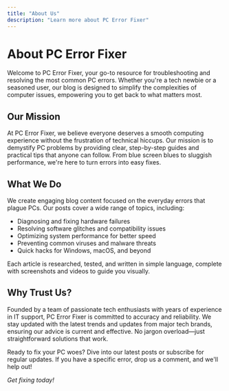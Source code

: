 ```yaml
---
title: "About Us"
description: "Learn more about PC Error Fixer"
---
```


# About PC Error Fixer

Welcome to PC Error Fixer, your go-to resource for troubleshooting and resolving the most common PC errors. Whether you're a tech newbie or a seasoned user, our blog is designed to simplify the complexities of computer issues, empowering you to get back to what matters most.

## Our Mission

At PC Error Fixer, we believe everyone deserves a smooth computing experience without the frustration of technical hiccups. Our mission is to demystify PC problems by providing clear, step-by-step guides and practical tips that anyone can follow. From blue screen blues to sluggish performance, we're here to turn errors into easy fixes.

## What We Do

We create engaging blog content focused on the everyday errors that plague PCs. Our posts cover a wide range of topics, including:

- Diagnosing and fixing hardware failures
- Resolving software glitches and compatibility issues
- Optimizing system performance for better speed
- Preventing common viruses and malware threats
- Quick hacks for Windows, macOS, and beyond

Each article is researched, tested, and written in simple language, complete with screenshots and videos to guide you visually.

## Why Trust Us?

Founded by a team of passionate tech enthusiasts with years of experience in IT support, PC Error Fixer is committed to accuracy and reliability. We stay updated with the latest trends and updates from major tech brands, ensuring our advice is current and effective. No jargon overload—just straightforward solutions that work.

Ready to fix your PC woes? Dive into our latest posts or subscribe for regular updates. If you have a specific error, drop us a comment, and we'll help out!

*Get fixing today!*